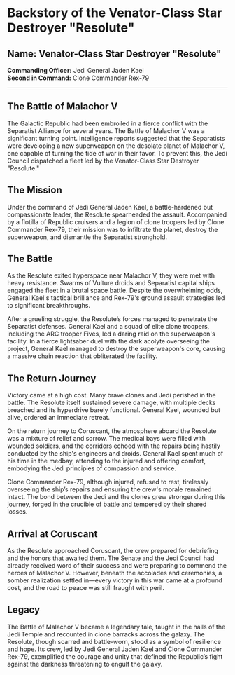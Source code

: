 # Backstory of the Venator-Class Star Destroyer "Resolute"

## Name: Venator-Class Star Destroyer "Resolute"
**Commanding Officer:** Jedi General Jaden Kael  
**Second in Command:** Clone Commander Rex-79  

---

## The Battle of Malachor V

The Galactic Republic had been embroiled in a fierce conflict with the Separatist Alliance for several years. The Battle of Malachor V was a significant turning point. Intelligence reports suggested that the Separatists were developing a new superweapon on the desolate planet of Malachor V, one capable of turning the tide of war in their favor. To prevent this, the Jedi Council dispatched a fleet led by the Venator-Class Star Destroyer "Resolute."

## The Mission

Under the command of Jedi General Jaden Kael, a battle-hardened but compassionate leader, the Resolute spearheaded the assault. Accompanied by a flotilla of Republic cruisers and a legion of clone troopers led by Clone Commander Rex-79, their mission was to infiltrate the planet, destroy the superweapon, and dismantle the Separatist stronghold.

## The Battle

As the Resolute exited hyperspace near Malachor V, they were met with heavy resistance. Swarms of Vulture droids and Separatist capital ships engaged the fleet in a brutal space battle. Despite the overwhelming odds, General Kael's tactical brilliance and Rex-79's ground assault strategies led to significant breakthroughs.

After a grueling struggle, the Resolute’s forces managed to penetrate the Separatist defenses. General Kael and a squad of elite clone troopers, including the ARC trooper Fives, led a daring raid on the superweapon's facility. In a fierce lightsaber duel with the dark acolyte overseeing the project, General Kael managed to destroy the superweapon's core, causing a massive chain reaction that obliterated the facility.

## The Return Journey

Victory came at a high cost. Many brave clones and Jedi perished in the battle. The Resolute itself sustained severe damage, with multiple decks breached and its hyperdrive barely functional. General Kael, wounded but alive, ordered an immediate retreat.

On the return journey to Coruscant, the atmosphere aboard the Resolute was a mixture of relief and sorrow. The medical bays were filled with wounded soldiers, and the corridors echoed with the repairs being hastily conducted by the ship's engineers and droids. General Kael spent much of his time in the medbay, attending to the injured and offering comfort, embodying the Jedi principles of compassion and service.

Clone Commander Rex-79, although injured, refused to rest, tirelessly overseeing the ship’s repairs and ensuring the crew's morale remained intact. The bond between the Jedi and the clones grew stronger during this journey, forged in the crucible of battle and tempered by their shared losses.

## Arrival at Coruscant

As the Resolute approached Coruscant, the crew prepared for debriefing and the honors that awaited them. The Senate and the Jedi Council had already received word of their success and were preparing to commend the heroes of Malachor V. However, beneath the accolades and ceremonies, a somber realization settled in—every victory in this war came at a profound cost, and the road to peace was still fraught with peril.

## Legacy

The Battle of Malachor V became a legendary tale, taught in the halls of the Jedi Temple and recounted in clone barracks across the galaxy. The Resolute, though scarred and battle-worn, stood as a symbol of resilience and hope. Its crew, led by Jedi General Jaden Kael and Clone Commander Rex-79, exemplified the courage and unity that defined the Republic’s fight against the darkness threatening to engulf the galaxy.
